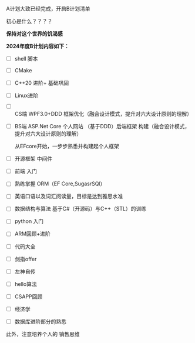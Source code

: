 A计划大致已经完成，开启B计划清单



初心是什么？？？？

**保持对这个世界的饥渴感**



**2024年度B计划内容如下：**

- [ ] shell  脚本

- [ ] CMake 

- [ ] C++20 进阶+ 基础巩固

- [ ] Linux进阶

- [ ] CS端 WPF3.0+DDD 框架优化（融合设计模式，提升对六大设计原则的理解）

- [ ] BS端 ASP.Net Core 个人网站  （基于DDD）后端框架 构建（融合设计模式，提升对六大设计原则的理解）

  从EFcore开始，一步步熟悉并构建起个人框架

- [ ] 开源框架 中间件

- [ ] 前端  入门

- [ ] 熟练掌握 ORM（EF Core,SugasrSQl）

- [ ] 英语口语以及词汇阅读量，目标是达到雅思水准

- [ ] 数据结构与算法  基于C#（开源码）与C++（STL）的训练

- [ ] python 入门

- [ ] ARM回顾+进阶

- [ ] 代码大全

- [ ] 剑指offer

- [ ] 左神自传

- [ ] hello算法

- [ ] CSAPP回顾

- [ ] 经济学

- [ ] 数据库进阶部分的熟悉

  

此外，注意培养个人的  销售思维







